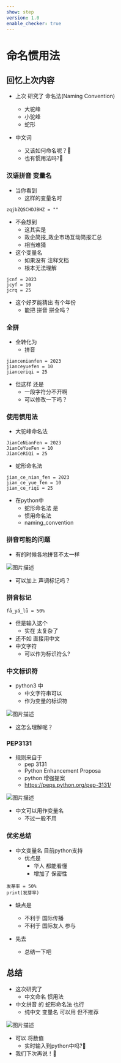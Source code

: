 ```yaml
---
show: step
version: 1.0
enable_checker: true
---
```


# 命名惯用法

## 回忆上次内容

- 上次 研究了 命名法(Naming Convention)
	- 大驼峰
	- 小驼峰
	- 蛇形

- 中文词
	- 又该如何命名呢？🤔
	- 也有惯用法吗?🤔

### 汉语拼音 变量名 

- 当你看到
	- 这样的变量名时

```
zqjbZQSCHDJBHZ = ""
```

- 不会想到
	- 这其实是
	- 政企简报_政企市场互动简报汇总
	- 相当难猜
- 这个变量名 
	- 如果没有 注释文档
	- 根本无法理解

```
jcnf = 2023
jcyf = 10
jcrq = 25
```

- 这个好歹能猜出 有个年份
	- 能把 拼音 拼全吗？

### 全拼 

- 全转化为
	- 拼音

```
jiancenianfen = 2023
jianceyuefen = 10
jianceriqi = 25
```

- 但这样 还是 
	- 一段字符分不开啊
	- 可以修改一下吗？

### 使用惯用法

- 大驼峰命名法

```
JianCeNianFen = 2023
JianCeYueFen = 10
JianCeRiQi = 25
```

- 蛇形命名法 

```
jian_ce_nian_fen = 2023
jian_ce_yue_fen = 10
jian_ce_riqi = 25
```

- 在python中 
	- 蛇形命名法 是 
	- 惯用命名法 
	- naming_convention

### 拼音可能的问题

- 有的时候各地拼音不太一样

![图片描述](https://doc.shiyanlou.com/courses/uid1190679-20230822-1692664833718)

- 可以加上 声调标记吗？

### 拼音标记

```
fā_yá_lǜ = 50%
```

- 但是输入这个
	- 实在 太复杂了
- 还不如 直接用中文
- 中文字符
	- 可以作为标识符么?

### 中文标识符


- python3 中
	- 中文字符串可以
	- 作为变量的标识符

![图片描述](https://doc.shiyanlou.com/courses/uid1190679-20210815-1629010623792)

- 这怎么理解呢？

### PEP3131

- 规则来自于
	- pep 3131
	- Python Enhancement Proposa 
	- python 增强提案
	- https://peps.python.org/pep-3131/

![图片描述](https://doc.shiyanlou.com/courses/uid1190679-20230215-1676466289459)

- 中文可以用作变量名
	- 不过一般不用

### 优劣总结

- 中文变量名 目前python支持
	- 优点是 
		- 华人 都能看懂
		- 增加了 保密性

```
发芽率 = 50%
print(发芽率)
```


- 缺点是
	- 不利于 国际传播
	- 不利于 国际友人 参与

- 先去
	- 总结一下吧

## 总结

- 这次研究了 
	- 中文命名 惯用法
- 中文拼音 的 蛇形命名法 也行
	- 纯中文 变量名 可以用 但不推荐

![图片描述](https://doc.shiyanlou.com/courses/uid1190679-20231203-1701612939193)

- 可以 将数值 
	- 实时输入到python中吗?🤔
- 我们下次再说！👋
